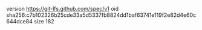 version https://git-lfs.github.com/spec/v1
oid sha256:c7b102326b25cde33a5d5337fb8824dd1baf63741e119f2e82d4e60c644dce84
size 182
